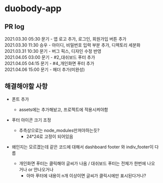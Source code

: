 duobody-app
===========

PR log
------
2021.03.30 05:30 문기 - 앱 로고 추가, 로그인, 회원가입 버튼 추가   
2021.03.30 11:30 승우 - 아이디, 비밀번호 입력 부분 추가, 디렉토리 세분화   
2021.03.31 10:30 문기 - 버그 픽스, 디자인 수정 반영   
2021.04.05 03:00 문기 - #2_대쉬보드 푸터 추가   
2021.04.05 04:15 문기 - #4_개인화면 푸터 추가   
2021.04.06 15:00 문기 - 헤더 추가(미완성)   


해결해야할 사항
-----------
- 폰트 추가   
    * assets에는 추가해놨고, 프로젝트에 적용시켜야함   

- 푸터 아이콘 크기 조정   
    * 추측상으로는 node_modules만져야하는듯?   
        + 24*24로 고정이 되어있음   

- 왜인지는 모르겠는데 같은 코드에 대해서 dashboard footer 와 indiv_footer이 다름   
    * 개인화면 푸터는 클릭해야 글씨가 나옴 / 대쉬보드 푸터는 전체가 한번에 나오거나 or 안나오거나   
        + 아마 푸터에 내용이 n개 이상이면 글씨가 클릭시에만 표시된다거나?   

